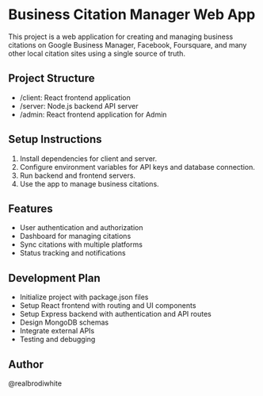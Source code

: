 # Business Citation Manager Web App

This project is a web application for creating and managing business citations on Google Business Manager, Facebook, Foursquare, and many other local citation sites using a single source of truth.

## Project Structure

- /client: React frontend application
- /server: Node.js backend API server
- /admin:  React frontend application for Admin

## Setup Instructions

1. Install dependencies for client and server.
2. Configure environment variables for API keys and database connection.
3. Run backend and frontend servers.
4. Use the app to manage business citations.

## Features

- User authentication and authorization
- Dashboard for managing citations
- Sync citations with multiple platforms
- Status tracking and notifications

## Development Plan

- Initialize project with package.json files
- Setup React frontend with routing and UI components
- Setup Express backend with authentication and API routes
- Design MongoDB schemas
- Integrate external APIs
- Testing and debugging

## Author

@realbrodiwhite
